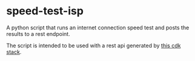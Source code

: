 # speed-test-isp

A python script that runs an internet connection speed test and posts the results to a rest endpoint.

The script is intended to be used with a rest api generated by [this cdk stack](https://github.com/mitchmckenzie/speed-test-isp-cdk).
